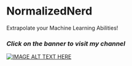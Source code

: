 # NormalizedNerd
Extrapolate your Machine Learning Abilities!

### *Click on the banner to visit my channel*
[![IMAGE ALT TEXT HERE](https://pbs.twimg.com/profile_banners/1105409193572392960/1552386021/1500x500)](https://www.youtube.com/NormalizedNerd)
